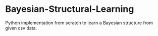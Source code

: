 # Bayesian-Structural-Learning
Python implementation from scratch to learn a Bayesian structure from given csv data.
